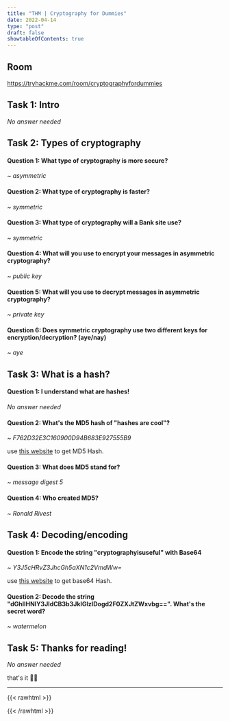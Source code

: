 ```yaml
---
title: "THM | Cryptography for Dummies"
date: 2022-04-14
type: "post"
draft: false
showtableOfContents: true
---
```


## Room

https://tryhackme.com/room/cryptographyfordummies

## Task 1: Intro

*No answer needed*

## Task 2: Types of cryptography

#### Question 1: What type of cryptography is more secure?

*~ asymmetric*

#### Question 2: What type of cryptography is faster?

*~ symmetric*

#### Question 3: What type of cryptography will a Bank site use?

*~ symmetric*

#### Question 4: What will you use to encrypt your messages in asymmetric cryptography?

*~ public key*

#### Question 5: What will you use to decrypt messages in asymmetric cryptography?

*~ private key*

#### Question 6: Does symmetric cryptography use two different keys for encryption/decryption? (aye/nay)

*~ aye*

## Task 3: What is a hash? 

#### Question 1: I understand what are hashes!

*No answer needed*

#### Question 2: What's the MD5 hash of "hashes are cool"?

*~ F762D32E3C160900D94B683E927555B9*

use [this website](https://www.pelock.com/products/hash-calculator) to get MD5 Hash.

#### Question 3: What does MD5 stand for?

*~ message digest 5*

#### Question 4: Who created MD5?

*~ Ronald Rivest*

## Task 4: Decoding/encoding

#### Question 1: Encode the string "cryptographyisuseful" with Base64

*~ Y3J5cHRvZ3JhcGh5aXN1c2VmdWw=*

use [this website](https://www.codepunker.com/tools/string-converter) to get base64 Hash.

#### Question 2: Decode the string "dGhlIHNlY3JldCB3b3JkIGlzIDogd2F0ZXJtZWxvbg==". What's the secret word?

*~ watermelon*

## Task 5: Thanks for reading!

*No answer needed*

that's it ✌🏽

-------------------------------------------------------------
{{< rawhtml >}} 
 
{{< /rawhtml >}}